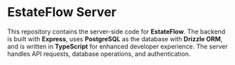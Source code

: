 # EstateFlow Server

This repository contains the server-side code for **EstateFlow**. The backend is built with **Express**, uses **PostgreSQL** as the database with **Drizzle ORM**, and is written in **TypeScript** for enhanced developer experience. The server handles API requests, database operations, and authentication.
